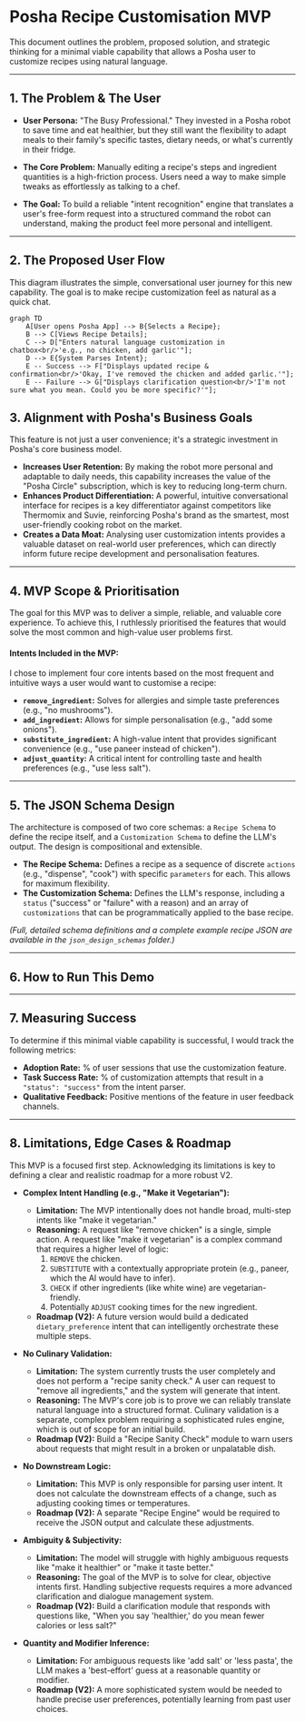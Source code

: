 # Posha Recipe Customisation MVP

This document outlines the problem, proposed solution, and strategic thinking for a minimal viable capability that allows a Posha user to customize recipes using natural language.

---

## 1. The Problem & The User

* **User Persona:** "The Busy Professional." They invested in a Posha robot to save time and eat healthier, but they still want the flexibility to adapt meals to their family's specific tastes, dietary needs, or what's currently in their fridge.

* **The Core Problem:** Manually editing a recipe's steps and ingredient quantities is a high-friction process. Users need a way to make simple tweaks as effortlessly as talking to a chef.

* **The Goal:** To build a reliable "intent recognition" engine that translates a user's free-form request into a structured command the robot can understand, making the product feel more personal and intelligent.

---

## 2. The Proposed User Flow

This diagram illustrates the simple, conversational user journey for this new capability. The goal is to make recipe customization feel as natural as a quick chat.

```mermaid
graph TD
    A[User opens Posha App] --> B{Selects a Recipe};
    B --> C[Views Recipe Details];
    C --> D["Enters natural language customization in chatbox<br/>'e.g., no chicken, add garlic'"];
    D --> E{System Parses Intent};
    E -- Success --> F["Displays updated recipe & confirmation<br/>'Okay, I've removed the chicken and added garlic.'"];
    E -- Failure --> G["Displays clarification question<br/>'I'm not sure what you mean. Could you be more specific?'"];
```

## 3. Alignment with Posha's Business Goals

This feature is not just a user convenience; it's a strategic investment in Posha's core business model.

* **Increases User Retention:** By making the robot more personal and adaptable to daily needs, this capability increases the value of the "Posha Circle" subscription, which is key to reducing long-term churn.
* **Enhances Product Differentiation:** A powerful, intuitive conversational interface for recipes is a key differentiator against competitors like Thermomix and Suvie, reinforcing Posha's brand as the smartest, most user-friendly cooking robot on the market.
* **Creates a Data Moat:** Analysing user customization intents provides a valuable dataset on real-world user preferences, which can directly inform future recipe development and personalisation features.

---

## 4. MVP Scope & Prioritisation

The goal for this MVP was to deliver a simple, reliable, and valuable core experience. To achieve this, I ruthlessly prioritised the features that would solve the most common and high-value user problems first.

#### Intents Included in the MVP:

I chose to implement four core intents based on the most frequent and intuitive ways a user would want to customise a recipe:

* **`remove_ingredient`:** Solves for allergies and simple taste preferences (e.g., "no mushrooms").
* **`add_ingredient`:** Allows for simple personalisation (e.g., "add some onions").
* **`substitute_ingredient`:** A high-value intent that provides significant convenience (e.g., "use paneer instead of chicken").
* **`adjust_quantity`:** A critical intent for controlling taste and health preferences (e.g., "use less salt").

---

## 5. The JSON Schema Design

The architecture is composed of two core schemas: a `Recipe Schema` to define the recipe itself, and a `Customization Schema` to define the LLM's output. The design is compositional and extensible.

* **The Recipe Schema:** Defines a recipe as a sequence of discrete `actions` (e.g., "dispense", "cook") with specific `parameters` for each. This allows for maximum flexibility.
* **The Customization Schema:** Defines the LLM's response, including a `status` ("success" or "failure" with a reason) and an array of `customizations` that can be programmatically applied to the base recipe.

*(Full, detailed schema definitions and a complete example recipe JSON are available in the `json_design_schemas` folder.)*

---

## 6. How to Run This Demo

---
## 7. Measuring Success

To determine if this minimal viable capability is successful, I would track the following metrics:

* **Adoption Rate:** % of user sessions that use the customization feature.
* **Task Success Rate:** % of customization attempts that result in a `"status": "success"` from the intent parser.
* **Qualitative Feedback:** Positive mentions of the feature in user feedback channels.

---
## 8. Limitations, Edge Cases & Roadmap

This MVP is a focused first step. Acknowledging its limitations is key to defining a clear and realistic roadmap for a more robust V2.

* **Complex Intent Handling (e.g., "Make it Vegetarian"):**
    * **Limitation:** The MVP intentionally does not handle broad, multi-step intents like "make it vegetarian."
    * **Reasoning:** A request like "remove chicken" is a single, simple action. A request like "make it vegetarian" is a complex command that requires a higher level of logic:
        1.  `REMOVE` the chicken.
        2.  `SUBSTITUTE` with a contextually appropriate protein (e.g., paneer, which the AI would have to infer).
        3.  `CHECK` if other ingredients (like white wine) are vegetarian-friendly.
        4.  Potentially `ADJUST` cooking times for the new ingredient.
    * **Roadmap (V2):** A future version would build a dedicated `dietary_preference` intent that can intelligently orchestrate these multiple steps.

* **No Culinary Validation:**
    * **Limitation:** The system currently trusts the user completely and does not perform a "recipe sanity check." A user can request to "remove all ingredients," and the system will generate that intent.
    * **Reasoning:** The MVP's core job is to prove we can reliably translate natural language into a structured format. Culinary validation is a separate, complex problem requiring a sophisticated rules engine, which is out of scope for an initial build.
    * **Roadmap (V2):** Build a "Recipe Sanity Check" module to warn users about requests that might result in a broken or unpalatable dish.

* **No Downstream Logic:**
    * **Limitation:** This MVP is only responsible for parsing user intent. It does not calculate the downstream effects of a change, such as adjusting cooking times or temperatures.
    * **Roadmap (V2):** A separate "Recipe Engine" would be required to receive the JSON output and calculate these adjustments.

* **Ambiguity & Subjectivity:**
    * **Limitation:** The model will struggle with highly ambiguous requests like "make it healthier" or "make it taste better."
    * **Reasoning:** The goal of the MVP is to solve for clear, objective intents first. Handling subjective requests requires a more advanced clarification and dialogue management system.
    * **Roadmap (V2):** Build a clarification module that responds with questions like, "When you say 'healthier,' do you mean fewer calories or less salt?"

* **Quantity and Modifier Inference:**
    * **Limitation:** For ambiguous requests like 'add salt' or 'less pasta', the LLM makes a 'best-effort' guess at a reasonable quantity or modifier.
    * **Roadmap (V2):** A more sophisticated system would be needed to handle precise user preferences, potentially learning from past user choices.
